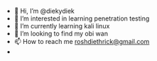 - 👋 Hi, I’m @diekydiek
- 👀 I’m interested in learning penetration testing
- 🌱 I’m currently learning kali linux
- 💞️ I’m looking to find my obi wan
- 📫 How to reach me roshdiethrick@gmail.com
-

<!---
diekydiek/diekydiek is a ✨ special ✨ repository because its `README.md` (this file) appears on your GitHub profile.
You can click the Preview link to take a look at your changes.
--->
